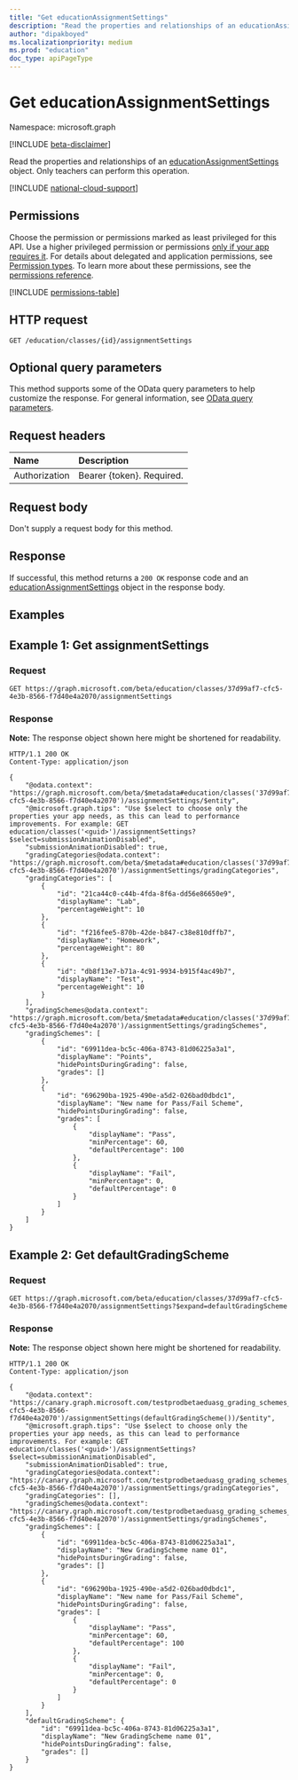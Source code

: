 ```yaml
---
title: "Get educationAssignmentSettings"
description: "Read the properties and relationships of an educationAssignmentSettings object."
author: "dipakboyed"
ms.localizationpriority: medium
ms.prod: "education"
doc_type: apiPageType
---
```


# Get educationAssignmentSettings
Namespace: microsoft.graph

[!INCLUDE [beta-disclaimer](../../includes/beta-disclaimer.md)]

Read the properties and relationships of an [educationAssignmentSettings](../resources/educationassignmentsettings.md) object. Only teachers can perform this operation.

[!INCLUDE [national-cloud-support](../../includes/global-only.md)]

## Permissions
Choose the permission or permissions marked as least privileged for this API. Use a higher privileged permission or permissions [only if your app requires it](/graph/permissions-overview#best-practices-for-using-microsoft-graph-permissions). For details about delegated and application permissions, see [Permission types](/graph/permissions-overview#permission-types). To learn more about these permissions, see the [permissions reference](/graph/permissions-reference).

<!-- { "blockType": "permissions", "name": "educationassignmentsettings_get" } -->
[!INCLUDE [permissions-table](../includes/permissions/educationassignmentsettings-get-permissions.md)]

## HTTP request

<!-- {
  "blockType": "ignored"
}
-->
``` http
GET /education/classes/{id}/assignmentSettings
```

## Optional query parameters
This method supports some of the OData query parameters to help customize the response. For general information, see [OData query parameters](/graph/query-parameters).

## Request headers
|Name|Description|
|:---|:---|
|Authorization|Bearer {token}. Required.|

## Request body
Don't supply a request body for this method.

## Response

If successful, this method returns a `200 OK` response code and an [educationAssignmentSettings](../resources/educationassignmentsettings.md) object in the response body.

## Examples

## Example 1: Get assignmentSettings
### Request

<!-- {
  "blockType": "request",
  "name": "get_educationassignmentsettings",
  "sampleKeys": ["37d99af7-cfc5-4e3b-8566-f7d40e4a2070"]
}
-->
``` http
GET https://graph.microsoft.com/beta/education/classes/37d99af7-cfc5-4e3b-8566-f7d40e4a2070/assignmentSettings
```

### Response
**Note:** The response object shown here might be shortened for readability.
<!-- {
  "blockType": "response",
  "truncated": true,
  "@odata.type": "microsoft.graph.educationAssignmentSettings"
}
-->
``` http
HTTP/1.1 200 OK
Content-Type: application/json

{
    "@odata.context": "https://graph.microsoft.com/beta/$metadata#education/classes('37d99af7-cfc5-4e3b-8566-f7d40e4a2070')/assignmentSettings/$entity",
    "@microsoft.graph.tips": "Use $select to choose only the properties your app needs, as this can lead to performance improvements. For example: GET education/classes('<guid>')/assignmentSettings?$select=submissionAnimationDisabled",
    "submissionAnimationDisabled": true,
    "gradingCategories@odata.context": "https://graph.microsoft.com/beta/$metadata#education/classes('37d99af7-cfc5-4e3b-8566-f7d40e4a2070')/assignmentSettings/gradingCategories",
    "gradingCategories": [
        {
            "id": "21ca44c0-c44b-4fda-8f6a-dd56e86650e9",
            "displayName": "Lab",
            "percentageWeight": 10
        },
        {
            "id": "f216fee5-870b-42de-b847-c38e810dffb7",
            "displayName": "Homework",
            "percentageWeight": 80
        },
        {
            "id": "db8f13e7-b71a-4c91-9934-b915f4ac49b7",
            "displayName": "Test",
            "percentageWeight": 10
        }
    ],
    "gradingSchemes@odata.context": "https://graph.microsoft.com/beta/$metadata#education/classes('37d99af7-cfc5-4e3b-8566-f7d40e4a2070')/assignmentSettings/gradingSchemes",
    "gradingSchemes": [
        {
            "id": "69911dea-bc5c-406a-8743-81d06225a3a1",
            "displayName": "Points",
            "hidePointsDuringGrading": false,
            "grades": []
        },
        {
            "id": "696290ba-1925-490e-a5d2-026bad0dbdc1",
            "displayName": "New name for Pass/Fail Scheme",
            "hidePointsDuringGrading": false,
            "grades": [
                {
                    "displayName": "Pass",
                    "minPercentage": 60,
                    "defaultPercentage": 100
                },
                {
                    "displayName": "Fail",
                    "minPercentage": 0,
                    "defaultPercentage": 0
                }
            ]
        }
    ]
}
```

## Example 2: Get defaultGradingScheme
### Request

<!-- {
  "blockType": "request",
  "name": "get_educationassignmentsettings_defaultGradingScheme",
  "sampleKeys": ["37d99af7-cfc5-4e3b-8566-f7d40e4a2070"]
}
-->
``` http
GET https://graph.microsoft.com/beta/education/classes/37d99af7-cfc5-4e3b-8566-f7d40e4a2070/assignmentSettings?$expand=defaultGradingScheme
```

### Response
**Note:** The response object shown here might be shortened for readability.
<!-- {
  "blockType": "response",
  "truncated": true,
  "@odata.type": "microsoft.graph.educationAssignmentSettings"
}
-->
``` http
HTTP/1.1 200 OK
Content-Type: application/json

{
    "@odata.context": "https://canary.graph.microsoft.com/testprodbetaeduasg_grading_schemes_beta/$metadata#education/classes('37d99af7-cfc5-4e3b-8566-f7d40e4a2070')/assignmentSettings(defaultGradingScheme())/$entity",
    "@microsoft.graph.tips": "Use $select to choose only the properties your app needs, as this can lead to performance improvements. For example: GET education/classes('<guid>')/assignmentSettings?$select=submissionAnimationDisabled",
    "submissionAnimationDisabled": true,
    "gradingCategories@odata.context": "https://canary.graph.microsoft.com/testprodbetaeduasg_grading_schemes_beta/$metadata#education/classes('37d99af7-cfc5-4e3b-8566-f7d40e4a2070')/assignmentSettings/gradingCategories",
    "gradingCategories": [],
    "gradingSchemes@odata.context": "https://canary.graph.microsoft.com/testprodbetaeduasg_grading_schemes_beta/$metadata#education/classes('37d99af7-cfc5-4e3b-8566-f7d40e4a2070')/assignmentSettings/gradingSchemes",
    "gradingSchemes": [
        {
            "id": "69911dea-bc5c-406a-8743-81d06225a3a1",
            "displayName": "New GradingScheme name 01",
            "hidePointsDuringGrading": false,
            "grades": []
        },
        {
            "id": "696290ba-1925-490e-a5d2-026bad0dbdc1",
            "displayName": "New name for Pass/Fail Scheme",
            "hidePointsDuringGrading": false,
            "grades": [
                {
                    "displayName": "Pass",
                    "minPercentage": 60,
                    "defaultPercentage": 100
                },
                {
                    "displayName": "Fail",
                    "minPercentage": 0,
                    "defaultPercentage": 0
                }
            ]
        }        
    ],
    "defaultGradingScheme": {
        "id": "69911dea-bc5c-406a-8743-81d06225a3a1",
        "displayName": "New GradingScheme name 01",
        "hidePointsDuringGrading": false,
        "grades": []
    }
}
```

